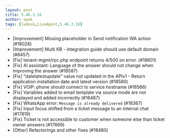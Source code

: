 ```yaml
---
layout: post
title: 5.46.3.16
author: opok
tags: [ladesk,LiveAgent,5.46.3.16]
---
```

- [Improvement] Missing placeholder in Send notification WA action (#18028)
- [Improvement] Multi KB - integration guide should use default domain (#8457)
- [Fix] tenant-mgmt/rpc.php endpoint returns 4/500 on error. (#18601)
- [Fix] AI assistant: Language of the answer should not change when improving the answer (#18587)
- [Fix] "datelatestupdate" value not updated in the APIv1 - Return application installation date and latest version (#18580)
- [Fix] VOIP: phone should connect to service hostname (#18566)
- [Fix] Variables added to email template via source mode are not displayed and added incorrectly (#18487)
- [Fix] WhatsApp error: `Message is already delivered` (#18367)
- [Fix] Input focus shifted from a ticket message to an internal chat (#17819)
- [Fix] Ticket is not accessible to customer when someone else than ticket owner answers (#17669)
- [Other] Refactorings and other fixes (#18480)